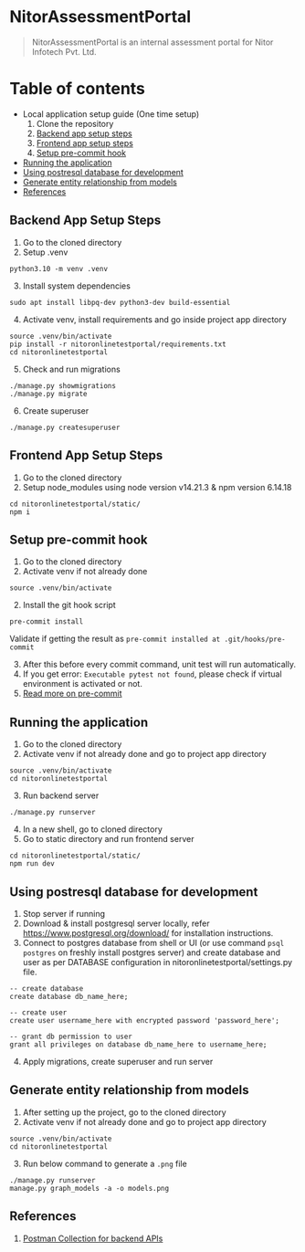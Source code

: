 # NitorAssessmentPortal

> NitorAssessmentPortal is an internal assessment portal for Nitor Infotech Pvt. Ltd.


# Table of contents

* Local application setup guide (One time setup)
  1. Clone the repository
  2. [Backend app setup steps](#backend-app-setup-steps)
  3. [Frontend app setup steps](#frontend-app-setup-steps)
  4. [Setup pre-commit hook](#setup-pre-commit-hook)
* [Running the application](#running-the-application)
* [Using postresql database for development](#using-postresql-database-for-development)
* [Generate entity relationship from models](#generate-entity-relationship-from-models)
* [References](#references)


## Backend App Setup Steps

1. Go to the cloned directory
2. Setup .venv
```
python3.10 -m venv .venv
```
3. Install system dependencies
```
sudo apt install libpq-dev python3-dev build-essential
```
4. Activate venv, install requirements and go inside project app directory
```
source .venv/bin/activate
pip install -r nitoronlinetestportal/requirements.txt
cd nitoronlinetestportal
```
5. Check and run migrations
```
./manage.py showmigrations
./manage.py migrate
```
6. Create superuser
```
./manage.py createsuperuser
```


## Frontend App Setup Steps

1. Go to the cloned directory
2. Setup node_modules using node version v14.21.3 & npm version 6.14.18
```
cd nitoronlinetestportal/static/
npm i
```


## Setup pre-commit hook

1. Go to the cloned directory
2. Activate venv if not already done
```
source .venv/bin/activate
```
2. Install the git hook script
```
pre-commit install
```
Validate if getting the result as `pre-commit installed at .git/hooks/pre-commit`

3. After this before every commit command, unit test will run automatically.
4. If you get error: `Executable pytest not found`, please check if virtual environment is activated or not.
5. [Read more on pre-commit](https://pre-commit.com/)


## Running the application

1. Go to the cloned directory
2. Activate venv if not already done and go to project app directory
```
source .venv/bin/activate
cd nitoronlinetestportal
```
3. Run backend server
```
./manage.py runserver
```
4. In a new shell, go to cloned directory
5. Go to static directory and run frontend server
```
cd nitoronlinetestportal/static/
npm run dev
```


## Using postresql database for development

1. Stop server if running
2. Download & install postgresql server locally, refer https://www.postgresql.org/download/ for installation instructions.
3. Connect to postgres database from shell or UI (or use command `psql postgres` on freshly install postgres server) and create database and user as per DATABASE configuration in nitoronlinetestportal/settings.py file.
```
-- create database
create database db_name_here;

-- create user
create user username_here with encrypted password 'password_here';

-- grant db permission to user
grant all privileges on database db_name_here to username_here;
```
4. Apply migrations, create superuser and run server


## Generate entity relationship from models

1. After setting up the project, go to the cloned directory
2. Activate venv if not already done and go to project app directory
```
source .venv/bin/activate
cd nitoronlinetestportal
```
3. Run below command to generate a `.png` file
```
./manage.py runserver
manage.py graph_models -a -o models.png
```


## References
1. [Postman Collection for backend APIs](NitorAssessmentPortal.postman_collection.json)
